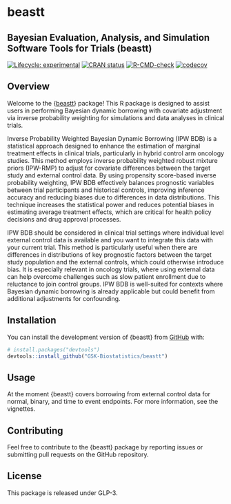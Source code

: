 
# beastt

## Bayesian Evaluation, Analysis, and Simulation Software Tools for Trials (beastt)

<!-- badges: start -->

[![Lifecycle:
experimental](https://img.shields.io/badge/lifecycle-experimental-orange.svg)](https://lifecycle.r-lib.org/articles/stages.html#experimental)
[![CRAN
status](https://www.r-pkg.org/badges/version/beastt)](https://CRAN.R-project.org/package=beastt)
[![R-CMD-check](https://github.com/GSK-Biostatistics/beastt/actions/workflows/R-CMD-check.yaml/badge.svg)](https://github.com/GSK-Biostatistics/beastt/actions/workflows/R-CMD-check.yaml)
[![codecov](https://codecov.io/gh/GSK-Biostatistics/beastt/graph/badge.svg?token=UVH8SF4OXT)](https://app.codecov.io/gh/GSK-Biostatistics/beastt)

<!-- badges: end -->

## Overview

Welcome to the {[beastt](https://gsk-biostatistics.github.io/beastt/)}
package! This R package is designed to assist users in performing
Bayesian dynamic borrowing with covariate adjustment via inverse
probability weighting for simulations and data analyses in clinical
trials.

Inverse Probability Weighted Bayesian Dynamic Borrowing (IPW BDB) is a
statistical approach designed to enhance the estimation of marginal
treatment effects in clinical trials, particularly in hybrid control arm
oncology studies. This method employs inverse probability weighted
robust mixture priors (IPW-RMP) to adjust for covariate differences
between the target study and external control data. By using propensity
score-based inverse probability weighting, IPW BDB effectively balances
prognostic variables between trial participants and historical controls,
improving inference accuracy and reducing biases due to differences in
data distributions. This technique increases the statistical power and
reduces potential biases in estimating average treatment effects, which
are critical for health policy decisions and drug approval processes.

IPW BDB should be considered in clinical trial settings where individual
level external control data is available and you want to integrate this
data with your current trial. This method is particularly useful when
there are differences in distributions of key prognostic factors between
the target study population and the external controls, which could
otherwise introduce bias. It is especially relevant in oncology trials,
where using external data can help overcome challenges such as slow
patient enrollment due to reluctance to join control groups. IPW BDB is
well-suited for contexts where Bayesian dynamic borrowing is already
applicable but could benefit from additional adjustments for
confounding.

## Installation

You can install the development version of {beastt} from
[GitHub](https://github.com/) with:

``` r
# install.packages("devtools")
devtools::install_github("GSK-Biostatistics/beastt")
```

## Usage

At the moment {beastt} covers borrowing from external control data for
normal, binary, and time to event endpoints. For more information, see
the vignettes.

## Contributing

Feel free to contribute to the {beastt} package by reporting issues or
submitting pull requests on the GitHub repository.

## License

This package is released under GLP-3.
